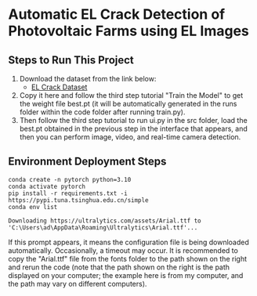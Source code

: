 # Automatic EL Crack Detection of Photovoltaic Farms using EL Images

## Steps to Run This Project

1. Download the dataset from the link below:
    - [EL Crack Dataset](https://pan.baidu.com/s/11_Qj8LsRqgpXz4PLqeiE0w?pwd=d1dj)
2. Copy it here and follow the third step tutorial "Train the Model" to get the weight file best.pt (it will be automatically generated in the runs folder within the code folder after running train.py).
3. Then follow the third step tutorial to run ui.py in the src folder, load the best.pt obtained in the previous step in the interface that appears, and then you can perform image, video, and real-time camera detection.

## Environment Deployment Steps

```shell
conda create -n pytorch python=3.10
conda activate pytorch
pip install -r requirements.txt -i https://pypi.tuna.tsinghua.edu.cn/simple
conda env list
```

```plaintext
Downloading https://ultralytics.com/assets/Arial.ttf to 'C:\Users\ad\AppData\Roaming\Ultralytics\Arial.ttf'...
```

If this prompt appears, it means the configuration file is being downloaded automatically. Occasionally, a timeout may occur. It is recommended to copy the "Arial.ttf" file from the fonts folder to the path shown on the right and rerun the code (note that the path shown on the right is the path displayed on your computer; the example here is from my computer, and the path may vary on different computers).
